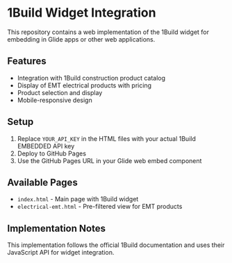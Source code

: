# 1Build Widget Integration

This repository contains a web implementation of the 1Build widget for embedding in Glide apps or other web applications.

## Features

- Integration with 1Build construction product catalog
- Display of EMT electrical products with pricing
- Product selection and display
- Mobile-responsive design

## Setup

1. Replace `YOUR_API_KEY` in the HTML files with your actual 1Build EMBEDDED API key
2. Deploy to GitHub Pages
3. Use the GitHub Pages URL in your Glide web embed component

## Available Pages

- `index.html` - Main page with 1Build widget
- `electrical-emt.html` - Pre-filtered view for EMT products

## Implementation Notes

This implementation follows the official 1Build documentation and uses their JavaScript API for widget integration.
